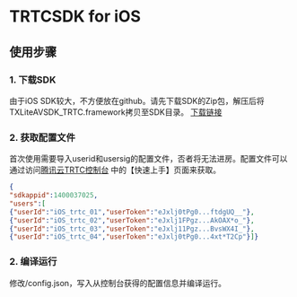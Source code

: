 # TRTCSDK for iOS

## 使用步骤

### 1. 下载SDK

由于iOS SDK较大，不方便放在github。请先下载SDK的Zip包，解压后将TXLiteAVSDK_TRTC.framework拷贝至SDK目录。
[下载链接](http://trtc-1252463788.cosgz.myqcloud.com/TXLiteAVSDK_TRTC_iOS_2.0.1668.zip)

### 2. 获取配置文件
首次使用需要导入userid和usersig的配置文件，否者将无法进房。配置文件可以通过访问[腾讯云TRTC控制台](https://console.cloud.tencent.com/rav) 中的【快速上手】页面来获取。
```json
{
"sdkappid":1400037025,
"users":[
{"userId":"iOS_trtc_01","userToken":"eJxlj0tPg0...ftdgUQ__"},
{"userId":"iOS_trtc_02","userToken":"eJxlj1FPgz...AkOAX*o_"},
{"userId":"iOS_trtc_03","userToken":"eJxlj11Pgz...BvsWX4I_"},
{"userId":"iOS_trtc_04","userToken":"eJxlj0tPg0...4xt*T2Cp"}]}
```

### 2. 编译运行

修改/config.json，写入从控制台获得的配置信息并编译运行。
